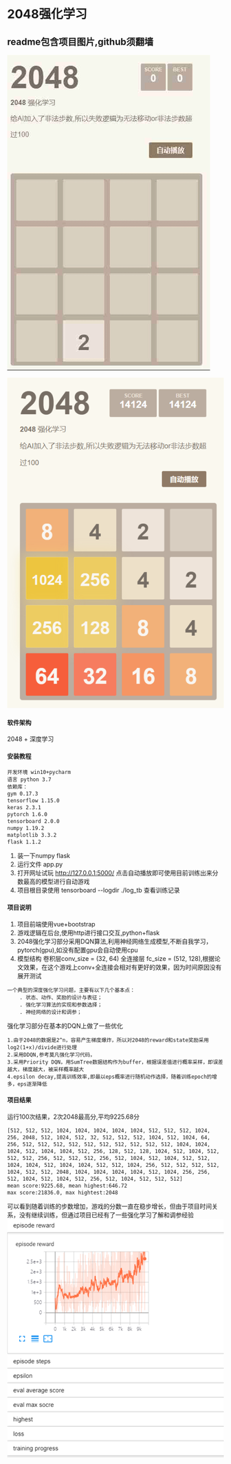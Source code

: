 # 2048强化学习
## readme包含项目图片,github须翻墙

![Image text](./desc/1024.gif)

![Image text](./desc/2048_lose.png)
#### 软件架构

2048 + 深度学习

#### 安装教程
```
开发环境 win10+pycharm
语言 python 3.7
依赖库：
gym 0.17.3
tensorflow 1.15.0
keras 2.3.1
pytorch 1.6.0
tensorboard 2.0.0
numpy 1.19.2
matplotlib 3.3.2
flask 1.1.2
```
1. 装一下numpy flask
2. 运行文件 app.py
3. 打开网址试玩 http://127.0.0.1:5000/    点击自动播放即可使用目前训练出来分数最高的模型进行自动游戏
4. 项目根目录使用 tensorboard --logdir ./log_tb 查看训练记录

#### 项目说明
1.  项目前端使用vue+bootstrap
2.  游戏逻辑在后台,使用http进行接口交互,python+flask
3.  2048强化学习部分采用DQN算法,利用神经网络生成模型,不断自我学习，pytorch(gpu),如没有配置gpu会自动使用cpu
4.  模型结构 卷积层conv_size = (32, 64) 全连接层 fc_size = (512, 128),根据论文效果，在这个游戏上conv+全连接会相对有更好的效果，因为时间原因没有展开测试

```
一个典型的深度强化学习问题，主要有以下几个基本点：
    . 状态、动作、奖励的设计与表征；
    . 强化学习算法的实现和参数选择；
    . 神经网络的设计和调参；
```

强化学习部分在基本的DQN上做了一些优化
```
1.由于2048的数据是2^n，容易产生梯度爆炸，所以对2048的reward和state奖励采用log2(1+x)/divide进行处理
2.采用DDQN,参考莫凡强化学习代码，
3.采用Priority DQN，用SumTree数据结构作为buffer，根据误差值进行概率采样，即误差越大，梯度越大，被采样概率越大
4.epsilon decay,提高训练效率,即最以eps概率进行随机动作选择，随着训练epoch的增多，eps逐渐降低
```

#### 项目结果
运行100次结果，2次2048最高分,平均9225.68分
```
[512, 512, 512, 1024, 1024, 1024, 1024, 1024, 512, 512, 512, 1024, 256, 2048, 512, 1024, 512, 32, 512, 512, 512, 1024, 512, 1024, 64, 256, 512, 512, 512, 512, 512, 512, 512, 512, 512, 512, 1024, 1024, 1024, 512, 1024, 1024, 512, 256, 128, 512, 128, 1024, 512, 1024, 512, 512, 512, 256, 512, 512, 512, 256, 512, 1024, 512, 1024, 512, 512, 1024, 1024, 512, 1024, 1024, 512, 512, 1024, 256, 512, 512, 512, 512, 1024, 512, 512, 2048, 1024, 1024, 1024, 1024, 512, 1024, 256, 256, 512, 1024, 512, 1024, 512, 256, 512, 1024, 512, 512, 512]
mean score:9225.68, mean highest:646.72
max score:21836.0, max hightest:2048
```
可以看到随着训练的步数增加，游戏的分数一直在稳步增长，但由于项目时间关系，没有继续训练，但通过项目已经有了一些强化学习了解和调参经验
![Image text](./desc/train.png)


